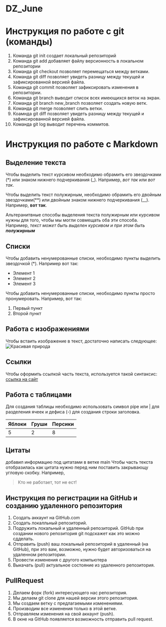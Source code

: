 # DZ_June
# Инструкция по работе с git (команды)

1. Команда git init создает локальный репозиторий
2. Команда git add добавляет файлу версионность в локальном репозитории
3. Команда git checkout позволяет перемещаться между ветками.
4. Команда git diff позволяет увидеть разницу между текущей и зафиксированной версией файла.
5. Команда git commit позволяет зафиксировать изменения в репозитории.
6. Команда git branch выводит список всех имеющихся веток на экран.
7. Команда git branch new_branch позволяет создать новую ветк.
8. Команда git merge позволяет слить ветки.
9. Коамнда git diff позволяет увидеть разницу между текущей и зафиксированной версией файла.
10. Команда git log выводит перечень коммитов.

# Инструкция по работе с Markdown

## Выделение текста

Чтобы выделить текст курсивом необходимо обрамить его звездочками (*) или знаком нижнего подчеркивания (_). Например, *вот так* или _вот так_.

Чтобы выделить текст полужирным, необходимо обрамить его двойным звездочками(**) или двойным знаком нижнего подчеркивания (__).
Например, __вот так__.

Альтеранитвные способы выделения текста полужирным или курсивом нужны для того, чтобы мы могли совмещать оба эти способа.
Например, _текст может быть выделен курсивом и при этом быть **полужирным**_

## Списки

Чтобы добавить ненумерованные списки, необходимо пункты выделить звездочкой (*).
Например вот так:
* Элемент 1
* Элемент 2
* Элемент 3

Чтобы добавить ненумерованные списки, необходимо пункты просто пронумеровать.
Например, вот так:
1. Первый пункт
2. Второй пункт

## Работа с изображениями

Чтобы встаить изображение в текст, достаточно написать следующее:
![Красивая природа](picture.jpeg)

## Ссылки

Чтобы оформить ссылкой часть текста, используется такой синтаксис:
[ссылка на сайт](https://ru.stackoverflow.com/questions/789389/Как-в-markdown-сделать-ссылку-для-перехода-к-заголовку)

## Работа с таблицами

Для создания таблицы необходимо использовать символ pipe или | для разделения ячеек и дефиса (-) для создания строки заголовка.

|Яблоки|Груши|Персики|
|------|-----|-------|
|   5  |   2 |    8  |


## Цитаты
добавил информацию под цитатами в ветке main
Чтобы часть текста отобразилась как цитата нужно перед ним поставить закрывающу угловую скобку.
Например,
> Кто не работает, тот не ест!

## Инструкция по регистрации на GitHub и созданию удаленного репозитория

1. Создать аккаунт на GitHub.com
2. Создать локалльный репозиторий.
3. Подружить локальный и удаленный репозиторий. GitHub при создании нового репозитория git подскажет как это можно сдделать.
4. Отправить (push) ваш локальный репозиторий в удаленный (на GitHub), при это вам, возможно, нужно будет авторизоваться на удаленном репозитории.
5. Провести изменения с другого компьютера
6. Выкачать (pull) актуальное состояние из удаленного репозитория.

## PullRequest

1. Делаем форк (fork) интересующего нас репозитория.
2. Мы делаем git clone для нашей версии этого репозитория.
3. Мы создаем ветку с предлагаемыми изменениями.
4. Производим все изменения только в этой ветке.
5. Отправляем изменения на свой аккаунт (push).
6. В окне на GitHub появляется возможность отправить pull request.